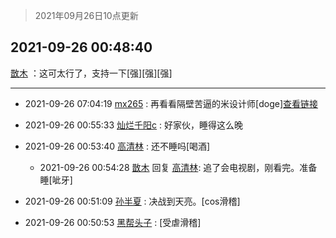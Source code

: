 > 2021年09月26日10点更新
<link rel="stylesheet" href="https://cdn.jsdelivr.net/gh/taotie6/sampleJSON@main/css/photo_show.css">
<meta name="referrer" content="no-referrer" />


 ## 2021-09-26 00:48:40 

 [㪚木](https://www.coolapk.com/feed/30263742?shareKey=Mzk4NGRlNDUxODQ0NjE0ZjU2Zjc~) ：这可太行了，支持一下[强][强][强] 

<div class="album">
</div>

 ------- 

- 2021-09-26 07:04:19 [mx265](uid=1039105) : 再看看隔壁苦逼的米设计师[doge]<a class="feed-link-url" href="https://www.coolapk.com/feed/30045331" title="https://www.coolapk.com/feed/30045331" target="_blank" rel="nofollow">查看链接</a> 

- 2021-09-26 00:55:33 [灿烂千阳c](uid=1577985) : 好家伙，睡得这么晚 

- 2021-09-26 00:53:40 [高清林](uid=8114305) : 还不睡吗[喝酒] 

    - 2021-09-26 00:54:28 [㪚木](uid=1081091) 回复 [高清林](uid=8114305): 追了会电视剧，刚看完。准备睡[呲牙] 

- 2021-09-26 00:51:09 [孙半夏](uid=1851173) : 决战到天亮。[cos滑稽] 

- 2021-09-26 00:50:53 [黑帮头子](uid=2838832) : [受虐滑稽] 

